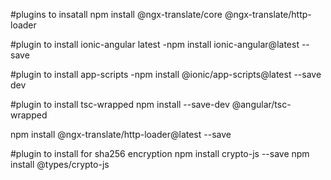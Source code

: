 #plugins to insatall
npm install @ngx-translate/core @ngx-translate/http-loader

#plugin to install ionic-angular latest
-npm install ionic-angular@latest --save

#plugin to install app-scripts
-npm install @ionic/app-scripts@latest --save dev

#plugin to install tsc-wrapped
npm install --save-dev @angular/tsc-wrapped

npm install @ngx-translate/http-loader@latest --save

#plugin to install for sha256 encryption
npm install crypto-js --save
npm install @types/crypto-js

